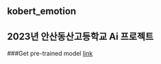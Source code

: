 ## kobert_emotion

2023년 안산동산고등학교 Ai 프로젝트
---
###Get pre-trained model [link](https://drive.google.com/drive/folders/1iu51Mke89k-LHJzPrOOuqIIyNHuibyrT?usp=sharing)
